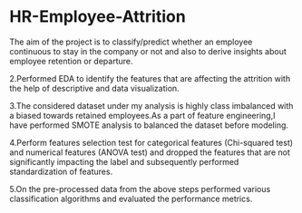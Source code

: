 # HR-Employee-Attrition

The aim of the project is to classify/predict whether an employee continuous to stay in the company or not and also to derive insights about employee retention or departure.

2.Performed EDA to identify the features that are affecting the attrition with the help of descriptive and data visualization.

3.The considered dataset under my analysis is highly class imbalanced with a biased towards retained employees.As a part of feature engineering,I have performed SMOTE analysis to balanced the dataset before modeling.

4.Perform features selection test for categorical features (Chi-squared test) and numerical features (ANOVA test) and dropped the features that are not significantly impacting the label and subsequently performed standardization of features.

5.On the pre-processed data from the above steps performed various classification algorithms and evaluated the performance metrics.
